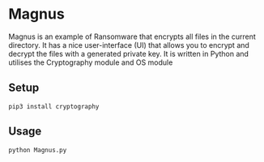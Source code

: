 # Magnus

Magnus is an example of Ransomware that encrypts all files in the current directory.
It has a nice user-interface (UI) that allows you to encrypt and decrypt the files with a generated private key.
It is written in Python and utilises the Cryptography module and OS module

## Setup
`pip3 install cryptography`

## Usage
`python Magnus.py`
